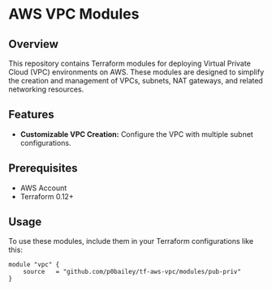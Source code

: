 # AWS VPC Modules

## Overview


This repository contains Terraform modules for deploying Virtual Private Cloud (VPC) environments on AWS. These modules are designed to simplify the creation and management of VPCs, subnets, NAT gateways, and related networking resources.

## Features

- **Customizable VPC Creation:** Configure the VPC with multiple subnet configurations.


## Prerequisites

- AWS Account
- Terraform 0.12+

## Usage

To use these modules, include them in your Terraform configurations like this:

```hcl
module "vpc" {
    source   = "github.com/p0bailey/tf-aws-vpc/modules/pub-priv"
}
```
